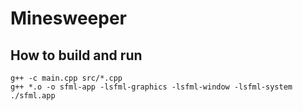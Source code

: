 # Minesweeper

## How to build and run
```
g++ -c main.cpp src/*.cpp
g++ *.o -o sfml-app -lsfml-graphics -lsfml-window -lsfml-system
./sfml.app
```
